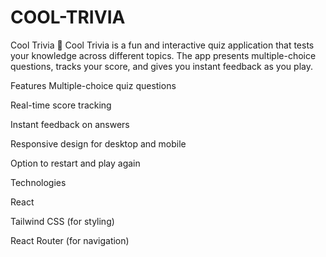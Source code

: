 # COOL-TRIVIA
Cool Trivia 🎉
Cool Trivia is a fun and interactive quiz application that tests your knowledge across different topics. The app presents multiple-choice questions, tracks your score, and gives you instant feedback as you play.

Features
Multiple-choice quiz questions

Real-time score tracking

Instant feedback on answers

Responsive design for desktop and mobile

Option to restart and play again


Technologies

React

Tailwind CSS (for styling)

React Router (for navigation)
